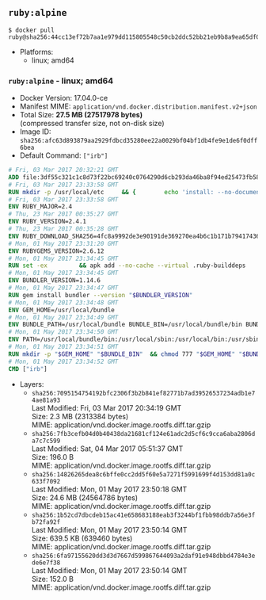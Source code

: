 ## `ruby:alpine`

```console
$ docker pull ruby@sha256:44cc13ef72b7aa1e979dd115805548c50cb2ddc52bb21eb9b8a9ea65df09ddcf
```

-	Platforms:
	-	linux; amd64

### `ruby:alpine` - linux; amd64

-	Docker Version: 17.04.0-ce
-	Manifest MIME: `application/vnd.docker.distribution.manifest.v2+json`
-	Total Size: **27.5 MB (27517978 bytes)**  
	(compressed transfer size, not on-disk size)
-	Image ID: `sha256:afc63d893879aa2929fdbcd35280ee22a0029bf04bf1db4fe9e1de6f0dff6bea`
-	Default Command: `["irb"]`

```dockerfile
# Fri, 03 Mar 2017 20:32:21 GMT
ADD file:3df55c321c1c8d73f22bc69240c0764290d6cb293da46ba8f94ed25473fb5853 in / 
# Fri, 03 Mar 2017 23:33:58 GMT
RUN mkdir -p /usr/local/etc 	&& { 		echo 'install: --no-document'; 		echo 'update: --no-document'; 	} >> /usr/local/etc/gemrc
# Fri, 03 Mar 2017 23:33:58 GMT
ENV RUBY_MAJOR=2.4
# Thu, 23 Mar 2017 00:35:27 GMT
ENV RUBY_VERSION=2.4.1
# Thu, 23 Mar 2017 00:35:28 GMT
ENV RUBY_DOWNLOAD_SHA256=4fc8a9992de3e90191de369270ea4b6c1b171b7941743614cc50822ddc1fe654
# Mon, 01 May 2017 23:31:20 GMT
ENV RUBYGEMS_VERSION=2.6.12
# Mon, 01 May 2017 23:34:45 GMT
RUN set -ex 		&& apk add --no-cache --virtual .ruby-builddeps 		autoconf 		bison 		bzip2 		bzip2-dev 		ca-certificates 		coreutils 		gcc 		gdbm-dev 		glib-dev 		libc-dev 		libffi-dev 		libxml2-dev 		libxslt-dev 		linux-headers 		make 		ncurses-dev 		openssl 		openssl-dev 		procps 		readline-dev 		ruby 		tar 		yaml-dev 		zlib-dev 		xz 		&& wget -O ruby.tar.xz "https://cache.ruby-lang.org/pub/ruby/${RUBY_MAJOR%-rc}/ruby-$RUBY_VERSION.tar.xz" 	&& echo "$RUBY_DOWNLOAD_SHA256 *ruby.tar.xz" | sha256sum -c - 		&& mkdir -p /usr/src/ruby 	&& tar -xJf ruby.tar.xz -C /usr/src/ruby --strip-components=1 	&& rm ruby.tar.xz 		&& cd /usr/src/ruby 		&& { 		echo '#define ENABLE_PATH_CHECK 0'; 		echo; 		cat file.c; 	} > file.c.new 	&& mv file.c.new file.c 		&& autoconf 	&& ac_cv_func_isnan=yes ac_cv_func_isinf=yes 		./configure --disable-install-doc --enable-shared 	&& make -j"$(getconf _NPROCESSORS_ONLN)" 	&& make install 		&& runDeps="$( 		scanelf --needed --nobanner --recursive /usr/local 			| awk '{ gsub(/,/, "\nso:", $2); print "so:" $2 }' 			| sort -u 			| xargs -r apk info --installed 			| sort -u 	)" 	&& apk add --virtual .ruby-rundeps $runDeps 		bzip2 		ca-certificates 		libffi-dev 		openssl-dev 		yaml-dev 		procps 		zlib-dev 	&& apk del .ruby-builddeps 	&& cd / 	&& rm -r /usr/src/ruby 		&& gem update --system "$RUBYGEMS_VERSION"
# Mon, 01 May 2017 23:34:45 GMT
ENV BUNDLER_VERSION=1.14.6
# Mon, 01 May 2017 23:34:47 GMT
RUN gem install bundler --version "$BUNDLER_VERSION"
# Mon, 01 May 2017 23:34:48 GMT
ENV GEM_HOME=/usr/local/bundle
# Mon, 01 May 2017 23:34:49 GMT
ENV BUNDLE_PATH=/usr/local/bundle BUNDLE_BIN=/usr/local/bundle/bin BUNDLE_SILENCE_ROOT_WARNING=1 BUNDLE_APP_CONFIG=/usr/local/bundle
# Mon, 01 May 2017 23:34:50 GMT
ENV PATH=/usr/local/bundle/bin:/usr/local/sbin:/usr/local/bin:/usr/sbin:/usr/bin:/sbin:/bin
# Mon, 01 May 2017 23:34:51 GMT
RUN mkdir -p "$GEM_HOME" "$BUNDLE_BIN" 	&& chmod 777 "$GEM_HOME" "$BUNDLE_BIN"
# Mon, 01 May 2017 23:34:52 GMT
CMD ["irb"]
```

-	Layers:
	-	`sha256:7095154754192bfc2306f3b2b841ef82771b7ad39526537234adb1e74ae81a93`  
		Last Modified: Fri, 03 Mar 2017 20:34:19 GMT  
		Size: 2.3 MB (2313384 bytes)  
		MIME: application/vnd.docker.image.rootfs.diff.tar.gzip
	-	`sha256:7fb3cefb04d0b40438da21681cf124e61adc2d5cf6c9cca6aba2806da7c7c599`  
		Last Modified: Sat, 04 Mar 2017 05:51:37 GMT  
		Size: 196.0 B  
		MIME: application/vnd.docker.image.rootfs.diff.tar.gzip
	-	`sha256:14826265dea8c6bffe0cc2dd5f60e5a7271f5991699f4d153dd81a0c633f7092`  
		Last Modified: Mon, 01 May 2017 23:50:18 GMT  
		Size: 24.6 MB (24564786 bytes)  
		MIME: application/vnd.docker.image.rootfs.diff.tar.gzip
	-	`sha256:1b52cd7dbcdeb15ac41e658683188eab3f3244bf1fbb98ddb7a56e3fb72fa92f`  
		Last Modified: Mon, 01 May 2017 23:50:14 GMT  
		Size: 639.5 KB (639460 bytes)  
		MIME: application/vnd.docker.image.rootfs.diff.tar.gzip
	-	`sha256:6fa97155620dd3d3d7667d599867644093a2daf91e948dbbd4784e3ede6e7f38`  
		Last Modified: Mon, 01 May 2017 23:50:14 GMT  
		Size: 152.0 B  
		MIME: application/vnd.docker.image.rootfs.diff.tar.gzip
